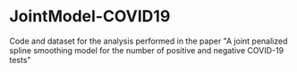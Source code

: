 # JointModel-COVID19
Code and dataset for the analysis performed in the paper "A joint penalized spline smoothing model for the number of positive and negative COVID-19 tests"
